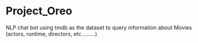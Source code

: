 # Project_Oreo
NLP chat bot using tmdb as the dataset to query information about Movies (actors, runtime, directors, etc.........)
